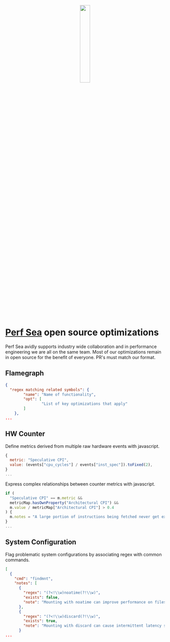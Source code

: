 <p align="center">
<img  src="https://perfsea.com/favicon.svg" width="25%" />
</p>



# [Perf Sea](https://perfsea.com/) open source optimizations
Perf Sea avidly supports industry wide collaboration and in performance engineering we are all on the same team. Most of our optimizations remain in open source for the benefit of everyone. PR's must match our format.

## Flamegraph
```json
{
  "regex matching related symbols": {
        "name": "Name of functionality",
        "opt": [
                "List of key optimizations that apply"
        ]
    },
...
```

## HW Counter
Define metrics derived from multiple raw hardware events with javascript.
```js
{
  metric: "Speculative CPI",
  value: (events["cpu_cycles"] / events["inst_spec"]).toFixed(2),
}
...
```

Express complex relationships between counter metrics with javascript.
```js
if (
  "Speculative CPI" == m.metric &&
  metricMap.hasOwnProperty("Architectural CPI") &&
  m.value / metricMap["Architectural CPI"] > 0.4
) {
  m.notes = "A large portion of instructions being fetched never get executed. Look at other metrics for speculation bottlenecks";
}
...
```

## System Configuration
Flag problematic system configurations by associating regex with common commands.
```json
[
  {
    "cmd": "findmnt",
    "notes": [
      {
        "regex": "(?<!\\w)noatime(?!\\w)",
        "exists": false,
        "note": "Mounting with noatime can improve performance on filesystem heavy workloads by not tracking last accessed dates for files."
      },
      {
        "regex": "(?<!\\w)discard(?!\\w)",
        "exists": true,
        "note": "Mounting with discard can cause intermittent latency spike when TRIM operations occur"
      }
...
```
